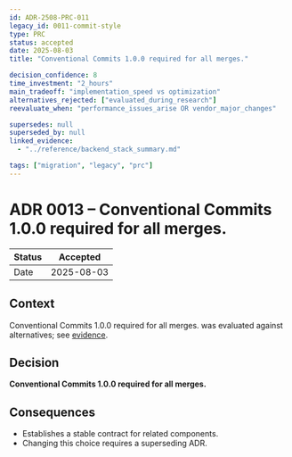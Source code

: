 ```yaml
---
id: ADR-2508-PRC-011
legacy_id: 0011-commit-style
type: PRC
status: accepted
date: 2025-08-03
title: "Conventional Commits 1.0.0 required for all merges."

decision_confidence: 8
time_investment: "2_hours"
main_tradeoff: "implementation_speed vs optimization"
alternatives_rejected: ["evaluated_during_research"]
reevaluate_when: "performance_issues_arise OR vendor_major_changes"

supersedes: null
superseded_by: null
linked_evidence:
  - "../reference/backend_stack_summary.md"

tags: ["migration", "legacy", "prc"]
---
```


# ADR 0013 – Conventional Commits 1.0.0 required for all merges.

| Status | Accepted |
|--------|----------|
| Date   | 2025-08-03 |

## Context
Conventional Commits 1.0.0 required for all merges. was evaluated against alternatives; see [evidence](../process/github-standards.md).

## Decision
**Conventional Commits 1.0.0 required for all merges.**

## Consequences
* Establishes a stable contract for related components.  
* Changing this choice requires a superseding ADR.
